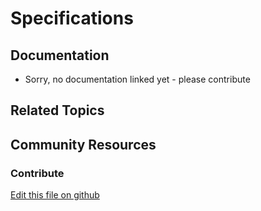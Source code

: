 # Specifications

## Documentation

* Sorry, no documentation linked yet - please contribute

## Related Topics

## Community Resources

### Contribute

[Edit this file on github](https://github.com/olafk/controlpanel-documentation-docs/blob/master/md/74en/com_liferay_commerce_product_options_web_internal_portlet_CPSpecificationOptionsPortlet/viewProductOptionCategories.md)
